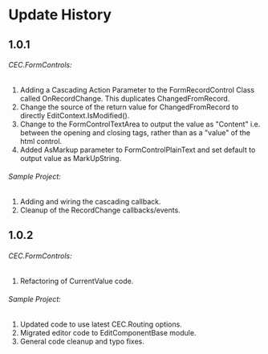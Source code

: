 # Update History

## 1.0.1

###### CEC.FormControls:

1. Adding a Cascading Action Parameter to the FormRecordControl Class called OnRecordChange. This duplicates ChangedFromRecord.
1. Change the source of the return value for ChangedFromRecord to directly EditContext.IsModified().
1. Change to the FormControlTextArea to output the value as "Content" i.e. between the opening and closing tags, rather than as a "value" of the html control.
1. Added AsMarkup parameter to FormControlPlainText and set default to output value as MarkUpString.

###### Sample Project:

1. Adding and wiring the cascading callback.
1. Cleanup of the RecordChange callbacks/events.

## 1.0.2

###### CEC.FormControls:

1. Refactoring of CurrentValue code.

###### Sample Project:

1. Updated code to use latest CEC.Routing options.
1. Migrated editor code to EditComponentBase module.
3. General code cleanup and typo fixes.